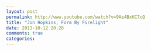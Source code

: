 ```yaml
---
layout: post
permalink: http://www.youtube.com/watch?v=9Ae4BxKC7cQ
title: "Jon Hopkins, Form By Firelight"
date: 2013-10-12 20:28
comments: true
categories: 
---
```

